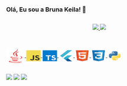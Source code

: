 ### Olá, Eu sou a Bruna Keila! 👋


##

<div align="center">
  <a href="https://github.com/brunaa-keila">
  <img height="140em"  src="https://github-readme-stats.vercel.app/api?username=brunaa-keila&show_icons=true&theme=radical&include_all_commits=true&count_private=true"/>
  <img height="140em" src="https://github-readme-stats.vercel.app/api/top-langs/?username=brunaa-keila&layout=compact&langs_count=7&theme=radical"/>
</div>
  
  ##
<div style="display: inline_block"><br>
  <img align="center" alt="bruna-Js" height="40" width="50" src="https://raw.githubusercontent.com/devicons/devicon/master/icons/java/java-plain.svg">
   <img align="center" alt="bruna-javas" height="30" width="40" src="https://raw.githubusercontent.com/devicons/devicon/master/icons/javascript/javascript-original.svg">
  <img align="center" alt="bruna-Ts" height="30" width="40" src="https://raw.githubusercontent.com/devicons/devicon/master/icons/typescript/typescript-plain.svg">
  <img align="center" alt="bruna-React" height="30" width="40" src="https://raw.githubusercontent.com/devicons/devicon/master/icons/flutter/flutter-original.svg">
  <img align="center" alt="bruna-HTML" height="30" width="40" src="https://raw.githubusercontent.com/devicons/devicon/master/icons/html5/html5-original.svg">
  <img align="center" alt="bruna-CSS" height="30" width="40" src="https://raw.githubusercontent.com/devicons/devicon/master/icons/css3/css3-original.svg">
  <img align="center" alt="bruna-Python" height="30" width="40" src="https://raw.githubusercontent.com/devicons/devicon/master/icons/python/python-original.svg">
 
</div>

##
<div> 
  <a href="https://instagram.com/ib.runa" target="_blank"><img src="https://img.shields.io/badge/-Instagram-%23E4405F?style=for-the-badge&logo=instagram&logoColor=white" target="_blank"></a>
  <a href = "mailto:brunakeilaoliveira@gmail.com"><img src="https://img.shields.io/badge/-Gmail-%23333?style=for-the-badge&logo=gmail&logoColor=white" target="_blank"></a>
  <a href="https://www.linkedin.com/in/bruna-keila-3253961bb/" target="_blank"><img src="https://img.shields.io/badge/-LinkedIn-%230077B5?style=for-the-badge&logo=linkedin&logoColor=white" target="_blank"></a> 
</div> 
